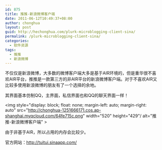```yaml
---
id: 875
title: 推推-新浪微博客户端
date: 2011-06-12T10:49:37+08:00
author: chonghua
layout: post
guid: http://hechonghua.com/plurk-microblogging-client-sina/
permalink: /plurk-microblogging-client-sina/
categories:
  - 软件资源
tags:
  - 推推
  - 新浪微博
---
```

不仅仅是新浪微博，大多数的微博客户端大多是基于AIR环境的，但是重华很不喜欢AIR平台，推推是一款第三方的非AIR平台的新浪微博客户端。对于不喜欢AIR又比较多使用新浪微博的朋友有了一个选择的余地。

其界面基本仿制QQ，主界面，私信界面也和QQ的聊天界面一样！

<img style="display: block; float: none; margin-left: auto; margin-right: auto" src="http://chonghua-1251666171.cos.ap-shanghai.myqcloud.com/64fe715c.png" width="520" height="429"/ alt="推推-新浪微博客户端" >

由于非基于AIR，所以占用的内存会比较少。

官方网站：<a title="http://tuitui.sinaapp.com/" href="http://tuitui.sinaapp.com/" target="_blank">http://tuitui.sinaapp.com/</a>